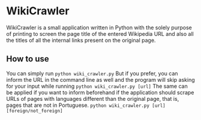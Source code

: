 # WikiCrawler

WikiCrawler is a small application written in Python with the solely purpose of printing to screen the page title of the entered Wikipedia URL and also all the titles of all the internal links present on the original page.

## How to use

You can simply run
    `python wiki_crawler.py`
But if you prefer, you can inform the URL in the command line as well and the program will skip asking for your input while running
    `python wiki_crawler.py [url]`
The same can be applied if you want to inform beforehand if the application should scrape URLs of pages with languages different than the original page, that is, pages that are not in Portuguese.
    `python wiki_crawler.py [url] [foreign/not_foreign]`
